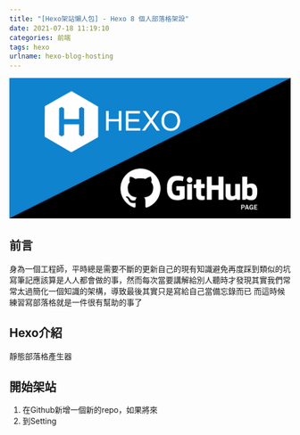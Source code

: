 ```yaml
---
title: "[Hexo架站懶人包] - Hexo 8 個人部落格架設"
date: 2021-07-18 11:19:10
categories: 前端
tags: hexo
urlname: hexo-blog-hosting
---
```



![hexo_github](../images/hexo_github.png)

## 前言

身為一個工程師，平時總是需要不斷的更新自己的現有知識避免再度踩到類似的坑
寫筆記應該算是人人都會做的事，然而每次當要講解給別人聽時才發現其實我們常常太過簡化一個知識的架構，導致最後其實只是寫給自己當備忘錄而已
而這時候練習寫部落格就是一件很有幫助的事了
<!--more-->

## Hexo介紹

靜態部落格產生器

## 開始架站

1. 在Github新增一個新的repo，如果將來
2. 到Setting
